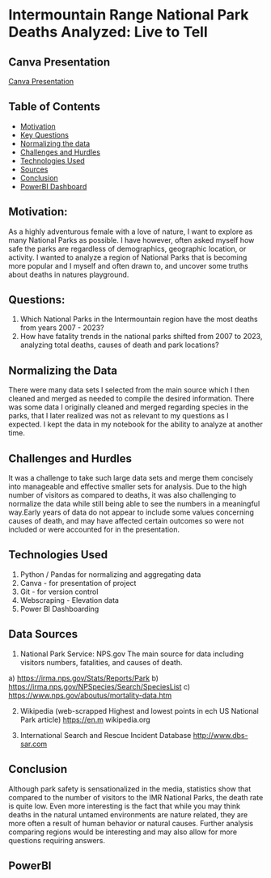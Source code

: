 # Intermountain Range National Park Deaths Analyzed: Live to Tell

## Canva Presentation
[Canva Presentation](https://www.canva.com/design/DAGZkacvik0/uLJRnOaEb_B5-TyMjuf3gA/edit)


## Table of Contents
* [Motivation](#motivation)
* [Key Questions](#key_questions)
* [Normalizing the data](#normalizing_the_data)
* [Challenges and Hurdles](#challenges_hurdles)
* [Technologies Used](#technologies_used)
* [Sources](#sources)
* [Conclusion](#conclusion)
* [PowerBI Dashboard](#powerBI)

## Motivation:
As a highly adventurous female with a love of nature, I want to explore as many National Parks as possible.  I have however, 
often asked myself how safe the parks are regardless of demographics, geographic location, or activity.  I wanted to analyze 
a region of National Parks that is becoming more popular and I myself and often drawn to, and uncover some truths about deaths 
in natures playground.

## Questions:
1) Which National Parks in the Intermountain region have the most deaths from years 2007 - 2023?
2) How have fatality trends in the national parks shifted from 2007 to 2023, analyzing total deaths, causes of death and park locations? 

## Normalizing the Data
There were many data sets I selected from the main source which I then cleaned and merged as needed to compile the desired 
information. There was some data I originally cleaned and merged regarding species in the parks, that I later realized was
not as relevant to my questions as I expected.  I kept the data in my notebook for the ability to analyze at another time.  

## Challenges and Hurdles
It was a challenge to take such large data sets and merge them concisely into manageable and effective smaller sets for analysis.
Due to the high number of visitors as compared to deaths, it was also challenging to normalize the data while still being able to see 
the numbers in a meaningful way.Early years of data do not appear to include some values concerning causes of death, and may have affected
certain outcomes so were not included or were accounted for in the presentation.

## Technologies Used
1) Python / Pandas for normalizing and aggregating data
2) Canva - for presentation of project  
3) Git - for version control
4) Webscraping - Elevation data
5) Power BI Dashboarding

## Data Sources
1) National Park Service: NPS.gov
The main source for data including visitors numbers, fatalities,  and causes of death.

 a) https://irma.nps.gov/Stats/Reports/Park
 b) https://irma.nps.gov/NPSpecies/Search/SpeciesList
 c) https://www.nps.gov/aboutus/mortality-data.htm

2) Wikipedia (web-scrapped Highest and lowest points in ech US National Park article)
https://en.m wikipedia.org

3) International Search and Rescue Incident Database
http://www.dbs-sar.com

## Conclusion
Although park safety is sensationalized in the media, statistics show that compared to the number of visitors to 
the IMR National Parks, the death rate is quite low.  Even more interesting is the fact that while you may think 
deaths in the natural untamed environments are nature related, they are more often a result of human behavior or natural causes. 
Further analysis comparing regions would be interesting and may also allow for more questions requiring answers.

## PowerBI


